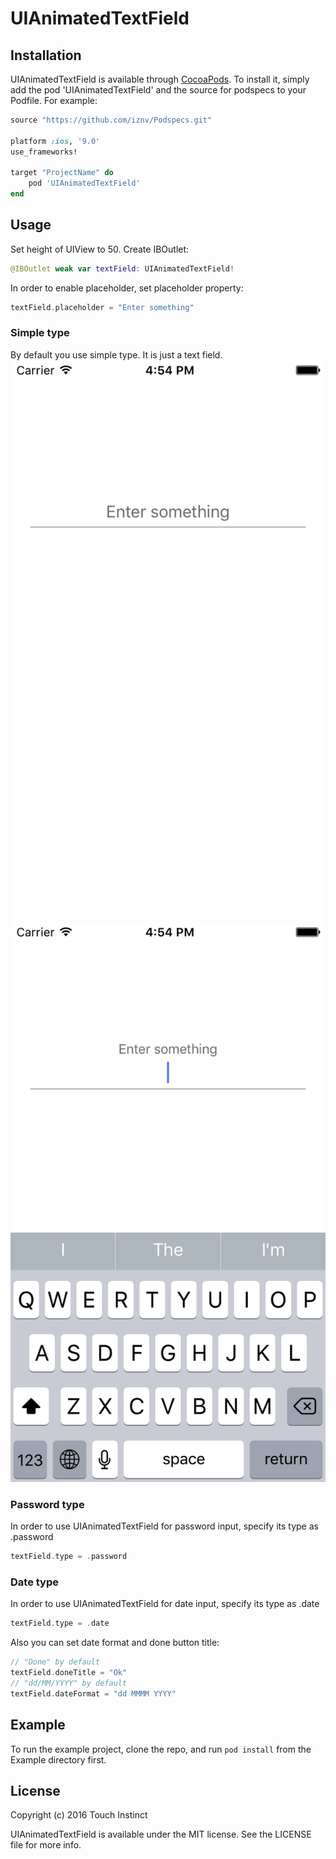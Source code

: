 # UIAnimatedTextField

## Installation

UIAnimatedTextField is available through [CocoaPods](http://cocoapods.org). To install
it, simply add the pod 'UIAnimatedTextField' and the source for podspecs to your Podfile. For example:

```ruby
source "https://github.com/iznv/Podspecs.git"

platform :ios, '9.0'
use_frameworks!

target "ProjectName" do
    pod 'UIAnimatedTextField'
end
```

## Usage
Set height of UIView to 50. Create IBOutlet:
```swift
@IBOutlet weak var textField: UIAnimatedTextField!
```

In order to enable placeholder, set placeholder property:
```swift
textField.placeholder = "Enter something"
```

### Simple type
By default you use simple type. It is just a text field.
![Alt text](UIAnimatedTextField/Screenshots/simple1.png?raw=true) ![Alt text](UIAnimatedTextField/Screenshots/simple2.png?raw=true)

### Password type
In order to use UIAnimatedTextField for password input, specify its type as .password 
```swift
textField.type = .password
```

### Date type
In order to use UIAnimatedTextField for date input, specify its type as .date 
```swift
textField.type = .date
```
Also you can set date format and done button title:
```swift
// "Done" by default
textField.doneTitle = "Ok"
// "dd/MM/YYYY" by default
textField.dateFormat = "dd MMMM YYYY"
```

## Example

To run the example project, clone the repo, and run `pod install` from the Example directory first.

## License
Copyright (c) 2016 Touch Instinct

UIAnimatedTextField is available under the MIT license. See the LICENSE file for more info.
